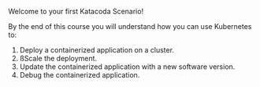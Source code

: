 Welcome to your first Katacoda Scenario!

By the end of this course you will understand how you can use Kubernetes to:

1. Deploy a containerized application on a cluster.
2. ßScale the deployment.
3. Update the containerized application with a new software version.
4. Debug the containerized application.
